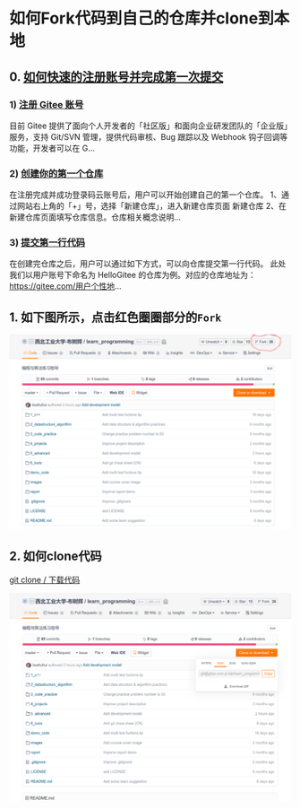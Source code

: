 # 如何Fork代码到自己的仓库并clone到本地

## 0. [如何快速的注册账号并完成第一次提交](https://gitee.com/help/categories/19)

### 1) [注册 Gitee 账号](https://gitee.com/help/articles/4113)

目前 Gitee 提供了面向个人开发者的「社区版」和面向企业研发团队的「企业版」服务，支持 Git/SVN 管理，提供代码审核、Bug 跟踪以及 Webhook 钩子回调等功能，开发者可以在 G...

### 2) [创建你的第一个仓库](https://gitee.com/help/articles/4120)

在注册完成并成功登录码云账号后，用户可以开始创建自己的第一个仓库。 1、通过网站右上角的「+」号，选择「新建仓库」，进入新建仓库页面 新建仓库 2、在新建仓库页面填写仓库信息。仓库相关概念说明...

### 3) [提交第一行代码](https://gitee.com/help/articles/4122)

在创建完仓库之后，用户可以通过如下方式，可以向仓库提交第一行代码。 此处我们以用户账号下命名为 HelloGitee 的仓库为例。对应的仓库地址为：https://gitee.com/用户个性地...



## 1. 如下图所示，点击红色圈圈部分的`Fork`

![usage](../../images/how_to_fork.png)



## 2. 如何clone代码

[git clone / 下载代码](https://gitee.com/help/articles/4192#article-header0)

![usage](../../images/git_clone_code.png)

